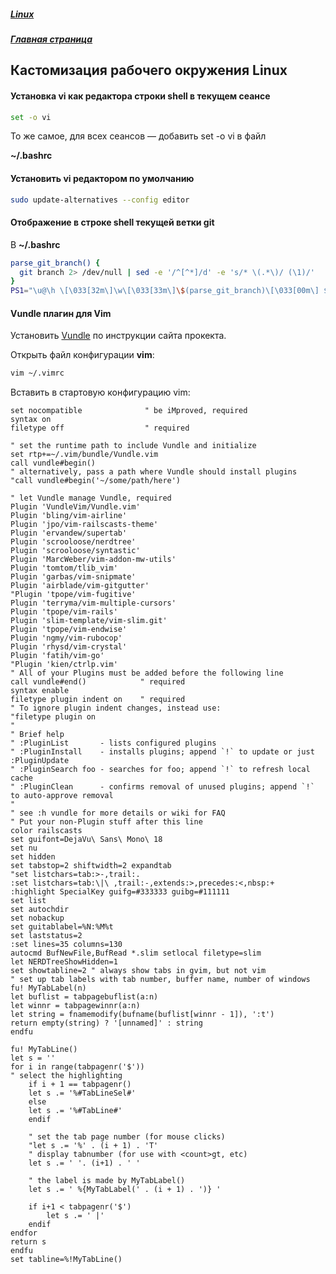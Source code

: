##### [Linux](index.md)
##### [Главная страница](../index.md)
## Кастомизация рабочего окружения Linux
#### Установка vi как редактора строки shell в текущем сеансе

```bash
set -o vi
```
То же самое, для всех сеансов — добавить set -o vi в файл

**~/.bashrc**
#### Установить vi редактором по умолчанию
```bash
sudo update-alternatives --config editor
```
#### Отображение в строке shell текущей ветки git
В **~/.bashrc**
```bash
parse_git_branch() {
  git branch 2> /dev/null | sed -e '/^[^*]/d' -e 's/* \(.*\)/ (\1)/'
}
PS1="\u@\h \[\033[32m\]\w\[\033[33m\]\$(parse_git_branch)\[\033[00m\] $ "
```
#### Vundle плагин для Vim
Установить [Vundle](https://github.com/VundleVim/Vundle.vim) по инструкции сайта прокекта.

Открыть файл конфигурации **vim**:
```bash
vim ~/.vimrc
```
Вставить в стартовую конфигурацию vim:
```vi
set nocompatible              " be iMproved, required
syntax on
filetype off                  " required

" set the runtime path to include Vundle and initialize
set rtp+=~/.vim/bundle/Vundle.vim
call vundle#begin()
" alternatively, pass a path where Vundle should install plugins
"call vundle#begin('~/some/path/here')

" let Vundle manage Vundle, required
Plugin 'VundleVim/Vundle.vim'
Plugin 'bling/vim-airline'
Plugin 'jpo/vim-railscasts-theme'
Plugin 'ervandew/supertab'
Plugin 'scrooloose/nerdtree'
Plugin 'scrooloose/syntastic'
Plugin 'MarcWeber/vim-addon-mw-utils'
Plugin 'tomtom/tlib_vim'
Plugin 'garbas/vim-snipmate'
Plugin 'airblade/vim-gitgutter'
"Plugin 'tpope/vim-fugitive'
Plugin 'terryma/vim-multiple-cursors'
Plugin 'tpope/vim-rails'
Plugin 'slim-template/vim-slim.git'
Plugin 'tpope/vim-endwise'
Plugin 'ngmy/vim-rubocop'
Plugin 'rhysd/vim-crystal'
Plugin 'fatih/vim-go'
"Plugin 'kien/ctrlp.vim'
" All of your Plugins must be added before the following line
call vundle#end()            " required
syntax enable
filetype plugin indent on    " required
" To ignore plugin indent changes, instead use:
"filetype plugin on
"
" Brief help
" :PluginList       - lists configured plugins
" :PluginInstall    - installs plugins; append `!` to update or just :PluginUpdate
" :PluginSearch foo - searches for foo; append `!` to refresh local cache
" :PluginClean      - confirms removal of unused plugins; append `!` to auto-approve removal
"
" see :h vundle for more details or wiki for FAQ
" Put your non-Plugin stuff after this line
color railscasts
set guifont=DejaVu\ Sans\ Mono\ 18
set nu
set hidden
set tabstop=2 shiftwidth=2 expandtab
"set listchars=tab:>-,trail:.
:set listchars=tab:\|\ ,trail:-,extends:>,precedes:<,nbsp:+
:highlight SpecialKey guifg=#333333 guibg=#111111
set list
set autochdir
set nobackup
set guitablabel=%N:%M%t
set laststatus=2
:set lines=35 columns=130
autocmd BufNewFile,BufRead *.slim setlocal filetype=slim
let NERDTreeShowHidden=1
set showtabline=2 " always show tabs in gvim, but not vim
" set up tab labels with tab number, buffer name, number of windows
fu! MyTabLabel(n)
let buflist = tabpagebuflist(a:n)
let winnr = tabpagewinnr(a:n)
let string = fnamemodify(bufname(buflist[winnr - 1]), ':t')
return empty(string) ? '[unnamed]' : string
endfu

fu! MyTabLine()
let s = ''
for i in range(tabpagenr('$'))
" select the highlighting
    if i + 1 == tabpagenr()
    let s .= '%#TabLineSel#'
    else
    let s .= '%#TabLine#'
    endif

    " set the tab page number (for mouse clicks)
    "let s .= '%' . (i + 1) . 'T'
    " display tabnumber (for use with <count>gt, etc)
    let s .= ' '. (i+1) . ' ' 

    " the label is made by MyTabLabel()
    let s .= ' %{MyTabLabel(' . (i + 1) . ')} '

    if i+1 < tabpagenr('$')
        let s .= ' |'
    endif
endfor
return s
endfu
set tabline=%!MyTabLine()
```
